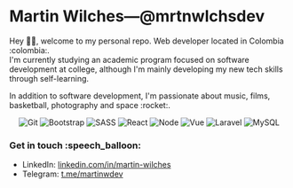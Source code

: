 <h1>
  Martin Wilches—@mrtnwlchsdev
 </h1>
<p>Hey 🙋🏻, welcome to my personal repo. Web developer located in Colombia :colombia:. <br> I'm currently studying an academic program focused on software development at college, although I'm mainly developing my new tech skills through self-learning.</p>
<p>In addition to software development, I'm passionate about music, films, basketball, photography and space :rocket:.</p>
<div align="center">
</div>


<div align="center"> 

 ![Git](https://img.shields.io/badge/git-%23F05033.svg?style=for-the-badge&logo=git&logoColor=white)
 ![Bootstrap](https://img.shields.io/badge/Bootstrap-563D7C?style=for-the-badge&logo=bootstrap&logoColor=white)
 ![SASS](https://img.shields.io/badge/Sass-CC6699?style=for-the-badge&logo=sass&logoColor=white)
 ![React](https://img.shields.io/badge/React-20232A?style=for-the-badge&logo=react&logoColor=61DAFB)
 ![Node](https://img.shields.io/badge/Node.js-43853D?style=for-the-badge&logo=node.js&logoColor=white)
 ![Vue](https://img.shields.io/badge/Vue.js-35495E?style=for-the-badge&logo=vue.js&logoColor=4FC08D)
 ![Laravel](https://img.shields.io/badge/Laravel-FF2D20?style=for-the-badge&logo=laravel&logoColor=white)
 ![MySQL](https://img.shields.io/badge/MySQL-005C84?style=for-the-badge&logo=mysql&logoColor=white)
</div>
<h3>Get in touch :speech_balloon:</h3>
<ul>
  <li>LinkedIn: <a href="https://www.linkedin.com/in/martin-wilches">linkedin.com/in/martin-wilches</a></li>
  <li>Telegram: <a href="https://t.me/MartinWDev">t.me/martinwdev</a></li>
</ul>
